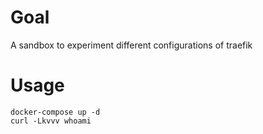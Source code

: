 # Goal

A sandbox to experiment different configurations of traefik

# Usage

```shell script
docker-compose up -d
curl -Lkvvv whoami
```